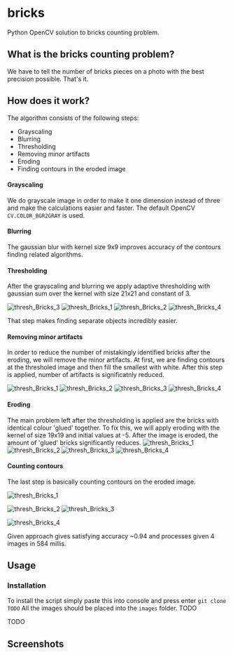 # bricks
Python OpenCV solution to bricks counting problem.
## What is the bricks counting problem?
We have to tell the number of bricks pieces on a photo with the best precision possible. That's it.
## How does it work?

The algorithm consists of the following steps:
- Grayscaling
- Blurring
- Thresholding
- Removing minor artifacts
- Eroding
- Finding contours in the eroded image

#### Grayscaling
  We do grayscale image in order to make it one dimension instead of three and make the calculations easier and faster. The default OpenCV `CV.COLOR_BGR2GRAY` is used.
  
#### Blurring
  The gaussian blur with kernel size 9x9 improves accuracy of the contours finding related algorithms.
  
#### Thresholding
  After the grayscaling and blurring we apply adaptive thresholding with gaussian sum over the kernel with size 21x21 and constant of 3.
  
![thresh_Bricks_3](https://user-images.githubusercontent.com/78561567/193474876-6f2a340b-d5cf-4851-886b-80cef0afdc5f.jpg)
![thresh_Bricks_1](https://user-images.githubusercontent.com/78561567/193474881-abca9091-0072-45ac-a959-587c3f161b55.jpg)
![thresh_Bricks_2](https://user-images.githubusercontent.com/78561567/193474882-c7d35d4e-5584-4f63-bf78-33e90e8cf1a3.jpg)
![thresh_Bricks_4](https://user-images.githubusercontent.com/78561567/193474884-0044a157-e3f4-4216-a707-fd59197ba9cf.jpg)

That step makes finding separate objects incredibly easier.

#### Removing minor artifacts
  In order to reduce the number of mistakingly identified bricks after the eroding, we will remove the minor artifacts. At first, we are finding contours at the thresholed image and then fill the smallest with white. After this step is applied, number of artifacts is significatnly reduced.
  
  ![thresh_Bricks_1](https://user-images.githubusercontent.com/78561567/193475116-a58ede47-0879-4fbb-b5f3-75d13394561b.jpg)
![thresh_Bricks_2](https://user-images.githubusercontent.com/78561567/193475118-a12ceaf3-29dd-4e90-a9fb-1deae37de313.jpg)
![thresh_Bricks_3](https://user-images.githubusercontent.com/78561567/193475119-0dd1cb33-a29d-454c-bb19-b800380efba7.jpg)
![thresh_Bricks_4](https://user-images.githubusercontent.com/78561567/193475121-752334bb-4a03-4fe4-a9b3-5f2ac161c9fc.jpg)


#### Eroding
  The main problem left after the thresholding is applied are the bricks with identical colour 'glued' together. To fix this, we will apply eroding with the kernel of size 19x19 and initial values at -5. After the image is eroded, the amount of 'glued' bricks significantly reduces.
  ![thresh_Bricks_1](https://user-images.githubusercontent.com/78561567/193475236-a8673b99-d319-47f0-909c-a64bd646e7de.jpg)![thresh_Bricks_2](https://user-images.githubusercontent.com/78561567/193475238-1797f709-ba1c-4014-b98a-bc94e2ba451a.jpg)
![thresh_Bricks_3](https://user-images.githubusercontent.com/78561567/193475240-7263641b-780d-4ac9-9ff1-1d8b8ec690d5.jpg)
![thresh_Bricks_4](https://user-images.githubusercontent.com/78561567/193475241-c14c1544-6e6d-4e96-bdf2-5d69727bc6da.jpg)

#### Counting contours
  The last step is basically counting contours on the eroded image.

 ![thresh_Bricks_1](https://user-images.githubusercontent.com/78561567/193475331-1a3efa5a-47e0-450f-a6ae-1e0034c38e3f.jpg)

![thresh_Bricks_2](https://user-images.githubusercontent.com/78561567/193475334-2123a4ed-b5ac-4d1d-aead-f284b0e7d945.jpg)
![thresh_Bricks_3](https://user-images.githubusercontent.com/78561567/193475336-c6cf4519-5080-4447-a3c6-d2ce846ca760.jpg)


![thresh_Bricks_4](https://user-images.githubusercontent.com/78561567/193475338-7aa3e881-c00c-4da2-8332-909581b17f00.jpg)

Given approach gives satisfying accuracy ~0.94 and processes given 4 images in 584 millis.

## Usage

### Installation
  To install the script simply paste this into console and press enter `git clone TODO`
  All the images should be placed into the `images` folder. TODO 

TODO
## Screenshots
